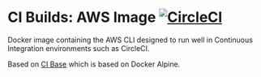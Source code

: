 # CI Builds: AWS Image [![CircleCI](https://circleci.com/gh/PinsterTeam/aws.svg?style=shield)](https://circleci.com/gh/PinsterTeam/aws)

Docker image containing the AWS CLI designed to run well in Continuous Integration environments such as CircleCI.

Based on [CI Base](https://github.com/cibuilds/base) which is based on Docker Alpine.
